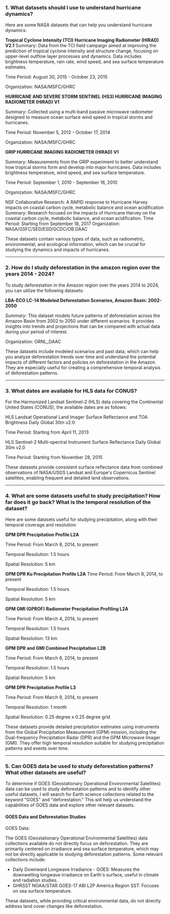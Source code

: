 ### 1. What datasets should I use to understand hurricane dynamics?
Here are some NASA datasets that can help you understand hurricane dynamics:

**Tropical Cyclone Intensity (TCI) Hurricane Imaging Radiometer (HIRAD) V2.1**
Summary: Data from the TCI field campaign aimed at improving the prediction of tropical cyclone intensity and structure change, focusing on upper-level outflow layer processes and dynamics. Data includes brightness temperature, rain rate, wind speed, and sea surface temperature estimates.

Time Period: August 30, 2015 - October 23, 2015

Organization: NASA/MSFC/GHRC


**HURRICANE AND SEVERE STORM SENTINEL (HS3) HURRICANE IMAGING RADIOMETER (HIRAD) V1**

Summary: Collected using a multi-band passive microwave radiometer designed to measure ocean surface wind speed in tropical storms and hurricanes.
    
Time Period: November 5, 2012 - October 17, 2014

Organization: NASA/MSFC/GHRC

**GRIP HURRICANE IMAGING RADIOMETER (HIRAD) V1**
    
Summary: Measurements from the GRIP experiment to better understand how tropical storms form and develop into major hurricanes. Data includes brightness temperature, wind speed, and sea surface temperature.

Time Period: September 1, 2010 - September 16, 2010

Organization: NASA/MSFC/GHRC

NSF Collaborative Research: A RAPID response to Hurricane Harvey impacts on coastal carbon cycle, metabolic balance and ocean acidification
    Summary: Research focused on the impacts of Hurricane Harvey on the coastal carbon cycle, metabolic balance, and ocean acidification.
    Time Period: Starting from September 18, 2017
    Organization: NASA/GSFC/SED/ESD/GCDC/OB.DAAC

These datasets contain various types of data, such as radiometric, environmental, and ecological information, which can be crucial for studying the dynamics and impacts of hurricanes.

---

### 2. How do I study deforestation in the amazon region over the years 2014 - 2024?

To study deforestation in the Amazon region over the years 2014 to 2024, you can utilize the following datasets:

**LBA-ECO LC-14 Modeled Deforestation Scenarios, Amazon Basin: 2002-2050**

*Summary*: This dataset models future patterns of deforestation across the Amazon Basin from 2002 to 2050 under different scenarios. It provides insights into trends and projections that can be compared with actual data during your period of interest.

Organization: ORNL_DAAC

These datasets include modeled scenarios and past data, which can help you analyze deforestation trends over time and understand the potential impacts of different factors and policies on deforestation in the Amazon. They are especially useful for creating a comprehensive temporal analysis of deforestation patterns.

--- 

### 3. What dates are available for HLS data for CONUS?

For the Harmonized Landsat Sentinel-2 (HLS) data covering the Continental United States (CONUS), the available dates are as follows:

HLS Landsat Operational Land Imager Surface Reflectance and TOA Brightness Daily Global 30m v2.0

Time Period: Starting from April 11, 2013

HLS Sentinel-2 Multi-spectral Instrument Surface Reflectance Daily Global 30m v2.0

Time Period: Starting from November 28, 2015

These datasets provide consistent surface reflectance data from combined observations of NASA/USGS Landsat and Europe's Copernicus Sentinel satellites, enabling frequent and detailed land observations.

--- 

### 4. What are some datasets useful to study precipitation? How far does it go back? What is the temporal resolution of the dataset?


Here are some datasets useful for studying precipitation, along with their temporal coverage and resolution:

**GPM DPR Precipitation Profile L2A**

Time Period: From March 8, 2014, to present

Temporal Resolution: 1.5 hours

Spatial Resolution: 5 km

**GPM DPR Ku Precipitation Profile L2A**
Time Period: From March 8, 2014, to present

Temporal Resolution: 1.5 hours

Spatial Resolution: 5 km

**GPM GMI (GPROF) Radiometer Precipitation Profiling L2A**

Time Period: From March 4, 2014, to present

Temporal Resolution: 1.5 hours

Spatial Resolution: 13 km

**GPM DPR and GMI Combined Precipitation L2B**

Time Period: From March 8, 2014, to present

Temporal Resolution: 1.5 hours

Spatial Resolution: 5 km

**GPM DPR Precipitation Profile L3**

Time Period: From March 9, 2014, to present

Temporal Resolution: 1 month

Spatial Resolution: 0.25 degree x 0.25 degree grid

These datasets provide detailed precipitation estimates using instruments from the Global Precipitation Measurement (GPM) mission, including the Dual-frequency Precipitation Radar (DPR) and the GPM Microwave Imager (GMI). They offer high temporal resolution suitable for studying precipitation patterns and events over time.

---

### 5. Can GOES data be used to study deforestation patterns? What other datasets are useful?

To determine if GOES (Geostationary Operational Environmental Satellites) data can be used to study deforestation patterns and to identify other useful datasets, I will search for Earth science collections related to the keyword "GOES" and "deforestation." This will help us understand the capabilities of GOES data and explore other relevant datasets.

#### GOES Data and Deforestation Studies

GOES Data:

The GOES (Geostationary Operational Environmental Satellites) data collections available do not directly focus on deforestation. They are primarily centered on irradiance and sea surface temperature, which may not be directly applicable to studying deforestation patterns. Some relevant collections include:
- Daily Downward Longwave Irradiance - GOES: Measures the downwelling longwave irradiance on Earth's surface, useful in climate and radiation studies.
- GHRSST NOAA/STAR GOES-17 ABI L2P America Region SST: Focuses on sea surface temperature.

These datasets, while providing critical environmental data, do not directly address land cover changes like deforestation.

